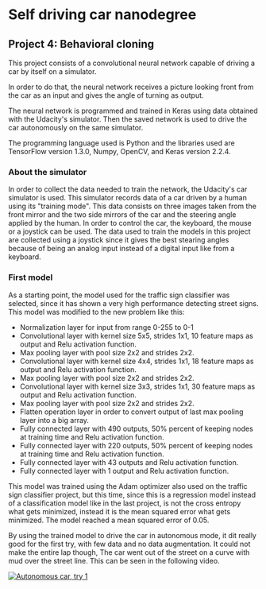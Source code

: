 # Self driving car nanodegree

## Project 4: Behavioral cloning

This project consists of a convolutional neural network capable of driving a car by itself on a simulator. 

In order to do that, the neural network receives a picture looking front from the car as an input and gives the angle of turning as output. 

The neural network is programmed and trained in Keras  using data obtained with the Udacity's simulator. Then the saved network is used to drive the car autonomously on the same simulator. 

The programming language used is Python and the libraries used are TensorFlow version 1.3.0, Numpy, OpenCV, and Keras version 2.2.4.

### About the simulator

In order to collect the data needed to train the network, the Udacity's car simulator is used. This simulator records data of a car driven by a human using its "training mode". This data consists on three images taken from the front mirror and the two side mirrors of the car and the steering angle applied by the human. In order to control the car, the keyboard, the mouse or a joystick can be used. The data used to train the models in this project are collected using a joystick since it gives the best stearing angles because of being an analog input instead of a digital input like from a keyboard.

### First model 

As a starting point, the model used for the traffic sign classifier was selected, since it has shown a very high performance detecting street signs. This model was modified to the new problem like this:

- Normalization layer for input from range 0-255 to 0-1
- Convolutional layer with kernel size 5x5, strides 1x1, 10 feature maps as output and Relu activation function.
- Max pooling layer with pool size 2x2 and strides 2x2.
- Convolutional layer with kernel size 4x4, strides 1x1, 18 feature maps as output and Relu activation function.
- Max pooling layer with pool size 2x2 and strides 2x2.
- Convolutional layer with kernel size 3x3, strides 1x1, 30 feature maps as output and Relu activation function.
- Max pooling layer with pool size 2x2 and strides 2x2.
- Flatten operation layer in order to convert output of last max pooling layer into a big array.
- Fully connected layer with 490 outputs, 50% percent of keeping nodes at training time and Relu activation function.
- Fully connected layer with 220 outputs, 50% percent of keeping nodes at training time and Relu activation function.
- Fully connected layer with 43 outputs and Relu activation function.
- Fully connected layer with 1 output and Relu activation function.

This model was trained using the Adam optimizer also used on the traffic sign classifier project, but this time, since this is a regression model instead of a classification model like in the last project, is not the cross entropy what gets minimized, instead it is the mean squared error what gets minimized. The model reached a mean squared error of 0.05.

By using the trained model to drive the car in autonomous mode, it dit really good for the first try, with few data and no data augmentation. It could not make the entire lap though, The car went out of the street on a curve with mud over the street line.  This can be seen in the following video.

[![Autonomous car, try 1](https://i.imgur.com/aR3TV6A.png)](https://www.youtube.com/watch?v=8-T4qriTvCE "Autonomous car, try 1")

